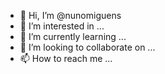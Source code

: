 - 👋 Hi, I’m @nunomiguens
- 👀 I’m interested in ...
- 🌱 I’m currently learning ...
- 💞️ I’m looking to collaborate on ...
- 📫 How to reach me ...

<!---
nunomiguens/nunomiguens is a ✨ special ✨ repository because its `README.md` (this file) appears on your GitHub profile.
You can click the Preview link to take a look at your changes.
--->
